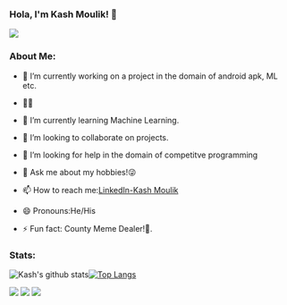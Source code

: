 ### Hola, I'm  Kash Moulik! 👋
![](https://komarev.com/ghpvc/?username=BkazeAxel99&color=blue)


### About Me:
- 🔭 I’m currently working on a project in the domain of android apk, ML etc.
- 💪🏻 
- 🌱 I’m currently learning Machine Learning.
- 👯 I’m looking to collaborate on projects.
- 🤔 I’m looking for help in the domain of competitve programming
- 💬 Ask me about my hobbies!😜

- 📫 How to reach me:[LinkedIn-Kash Moulik](https://www.linkedin.com/in/kash-moulik-0348881a0/)
- 😄 Pronouns:He/His
- ⚡ Fun fact: County Meme Dealer!🤣.



### Stats:
  ![Kash's github stats](https://github-readme-stats.vercel.app/api?username=BlazeAxel99&show_icons=true&theme=tokyonight)[![Top Langs](https://github-readme-stats.vercel.app/api/top-langs/?username=BlazeAxel99&layout=compact)](https://github.com/BlazeAxel99/github-readme-stats)

[<img src="https://img.shields.io/badge/twitter-%231DA1F2.svg?&style=for-the-badge&logo=twitter&logoColor=white" />](https://twitter.com/KashMoulik)   [<img src="https://img.shields.io/badge/linkedin-%230077B5.svg?&style=for-the-badge&logo=linkedin&logoColor=white" />](https://www.linkedin.com/in/kash-moulik-0348881a0/)  [<img src = "https://img.shields.io/badge/facebook-%231877F2.svg?&style=for-the-badge&logo=facebook&logoColor=white">](https://www.facebook.com/kash.moulik)
